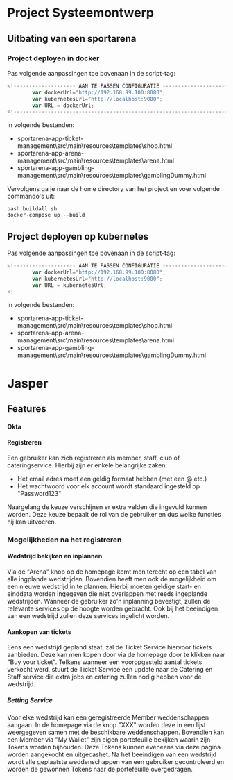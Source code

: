 # Project Systeemontwerp

## Uitbating van een sportarena

### Project deployen in docker

Pas volgende aanpassingen toe bovenaan in de script-tag:
```javascript
<!-------------------- AAN TE PASSEN CONFIGURATIE -------------------------->
		var dockerUrl="http://192.168.99.100:8080";
		var kubernetesUrl="http://localhost:9000";
		var URL = dockerUrl;
<!-------------------------------------------------------------------------->
```		

in volgende bestanden:

- sportarena-app-ticket-management\src\main\resources\templates\shop.html
- sportarena-app-arena-management\src\main\resources\templates\arena.html
- sportarena-app-gambling-management\src\main\resources\templates\gamblingDummy.html
 
 Vervolgens ga je naar de home directory van het project en voer volgende commando's uit:
```  
bash buildall.sh  
docker-compose up --build  
```  



##  Project deployen op kubernetes
Pas volgende aanpassingen toe bovenaan in de script-tag:
```javascript
<!-------------------- AAN TE PASSEN CONFIGURATIE -------------------------->
		var dockerUrl="http://192.168.99.100:8080";
		var kubernetesUrl="http://localhost:9000";
		var URL = kubernetesUrl;
<!-------------------------------------------------------------------------->
```		

in volgende bestanden:

- sportarena-app-ticket-management\src\main\resources\templates\shop.html
- sportarena-app-arena-management\src\main\resources\templates\arena.html
- sportarena-app-gambling-management\src\main\resources\templates\gamblingDummy.html

 # Jasper 

## **Features**

 #### Okta

 #### Registreren
Een gebruiker kan zich registreren als member, staff, club of cateringservice. 
Hierbij zijn er enkele belangrijke zaken:

- Het email adres moet een geldig formaat hebben (met een @ etc.)
- Het wachtwoord voor elk account wordt standaard ingesteld op "Password123"

Naargelang de keuze verschijnen er extra velden die ingevuld kunnen worden. Deze keuze bepaalt de rol van de gebruiker en dus welke functies hij kan uitvoeren.

### Mogelijkheden na het registreren
#### Wedstrijd bekijken en inplannen
Via de "Arena" knop op de homepage komt men terecht op een tabel van alle ingplande wedstrijden. Bovendien heeft men ook de mogelijkheid om een nieuwe wedstrijd in te plannen. Hierbij moeten geldige start- en einddata worden ingegeven die niet overlappen met reeds ingeplande wedstrijden. Wanneer de gebruiker zo'n inplanning bevestigt, zullen de relevante services op de hoogte worden gebracht. Ook bij het beeindigen van een wedstrijd zullen deze services ingelicht worden.

#### Aankopen van tickets
Eens een wedstrijd gepland staat, zal de Ticket Service hiervoor tickets aanbieden. Deze kan men kopen door via de homepage door te klikken naar "Buy your ticket".
Telkens wanneer een vooropgesteld aantal tickets verkocht werd, stuurt de Ticket Service een update naar de Catering en Staff service die extra jobs en catering zullen nodig hebben voor de wedstrijd. 

##### Betting Service
Voor elke wedstrijd kan een geregistreerde Member weddenschappen aangaan. In de homepage via de knop "XXX" worden deze in een lijst weergegeven samen met de beschikbare weddenschappen. Bovendien kan een Member via "My Wallet" zijn eigen portefeuille bekijken waarin zijn Tokens worden bijhouden. Deze Tokens kunnen eveneens via deze pagina worden aangekocht en uitgecashet. 
Na het beeindigen van een wedstrijd wordt alle geplaatste weddenschappen van een gebruiker gecontroleerd en worden de gewonnen Tokens naar de portefeuille overgedragen.


